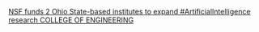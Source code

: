 [NSF funds 2 Ohio State-based institutes to expand #ArtificialIntelligence research   COLLEGE OF ENGINEERING](https://qi.tc/qi/114120)